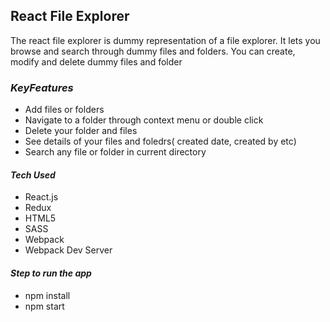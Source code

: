 ## React File Explorer
The react file explorer is  dummy representation of a file explorer. It lets you browse and search through dummy files and folders. You can create, modify and delete dummy files and folder
### *KeyFeatures*
- Add files or folders
- Navigate to a folder through context menu or double click
- Delete your folder and files
- See details of  your files and foledrs( created date, created by etc)
- Search any file or folder in current directory

#### *Tech Used*
- React.js
- Redux
- HTML5
- SASS
- Webpack
- Webpack Dev Server
    
#### *Step to run the app*
- npm install
- npm start

